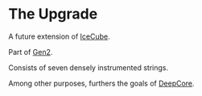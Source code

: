 # The Upgrade

A future extension of [IceCube](icecube.md).

Part of [Gen2](gen2.md).

Consists of seven densely instrumented strings.

Among other purposes, furthers the goals of [DeepCore](deepcore.md).
